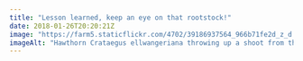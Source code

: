 ```yaml
---
title: "Lesson learned, keep an eye on that rootstock!"
date: 2018-01-26T20:20:21Z
image: "https://farm5.staticflickr.com/4702/39186937564_966b71fe2d_z_d.jpg"
imageAlt: "Hawthorn Crataegus ellwangeriana throwing up a shoot from the rootstock"
---
```

